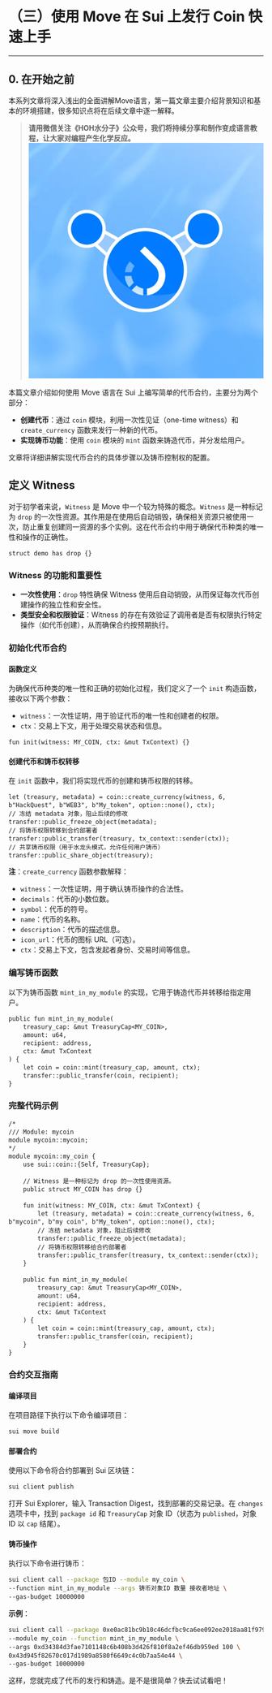 # （三）使用 Move 在 Sui 上发行 Coin 快速上手

---
## 0. 在开始之前
本系列文章将深入浅出的全面讲解Move语言，第一篇文章主要介绍背景知识和基本的环境搭建，很多知识点将在后续文章中逐一解释。 
   
> **请用微信关注《HOH水分子》公众号，我们将持续分享和制作变成语言教程，让大家对编程产生化学反应。**
![水分子社区](../images/HOH.png)

本篇文章介绍如何使用 Move 语言在 Sui 上编写简单的代币合约，主要分为两个部分：

- **创建代币**：通过 `coin` 模块，利用一次性见证（one-time witness）和 `create_currency` 函数来发行一种新的代币。
- **实现铸币功能**：使用 `coin` 模块的 `mint` 函数来铸造代币，并分发给用户。

文章将详细讲解实现代币合约的具体步骤以及铸币控制权的配置。

## 定义 Witness

对于初学者来说，`Witness` 是 Move 中一个较为特殊的概念。`Witness` 是一种标记为 `drop` 的一次性资源。其作用是在使用后自动销毁，确保相关资源只被使用一次，防止重复创建同一资源的多个实例。这在代币合约中用于确保代币种类的唯一性和操作的正确性。

```move
struct demo has drop {}
```

### Witness 的功能和重要性

- **一次性使用**：`drop` 特性确保 Witness 使用后自动销毁，从而保证每次代币创建操作的独立性和安全性。
- **类型安全和权限验证**：Witness 的存在有效验证了调用者是否有权限执行特定操作（如代币创建），从而确保合约按预期执行。

### 初始化代币合约

#### 函数定义

为确保代币种类的唯一性和正确的初始化过程，我们定义了一个 `init` 构造函数，接收以下两个参数：

- `witness`：一次性证明，用于验证代币的唯一性和创建者的权限。
- `ctx`：交易上下文，用于处理交易状态和信息。

```move
fun init(witness: MY_COIN, ctx: &mut TxContext) {}
```

#### 创建代币和铸币权转移

在 `init` 函数中，我们将实现代币的创建和铸币权限的转移。

```move
let (treasury, metadata) = coin::create_currency(witness, 6, b"HackQuest", b"WEB3", b"My_token", option::none(), ctx);        
// 冻结 metadata 对象，阻止后续的修改
transfer::public_freeze_object(metadata);
// 将铸币权限转移到合约部署者
transfer::public_transfer(treasury, tx_context::sender(ctx));
// 共享铸币权限（用于水龙头模式，允许任何用户铸币）
transfer::public_share_object(treasury);
```

**注**：`create_currency` 函数参数解释：

- `witness`：一次性证明，用于确认铸币操作的合法性。
- `decimals`：代币的小数位数。
- `symbol`：代币的符号。
- `name`：代币的名称。
- `description`：代币的描述信息。
- `icon_url`：代币的图标 URL（可选）。
- `ctx`：交易上下文，包含发起者身份、交易时间等信息。

### 编写铸币函数

以下为铸币函数 `mint_in_my_module` 的实现，它用于铸造代币并转移给指定用户。

```move
public fun mint_in_my_module(
    treasury_cap: &mut TreasuryCap<MY_COIN>, 
    amount: u64, 
    recipient: address, 
    ctx: &mut TxContext
) {
    let coin = coin::mint(treasury_cap, amount, ctx);
    transfer::public_transfer(coin, recipient);
}
```

### 完整代码示例

```move
/*
/// Module: mycoin
module mycoin::mycoin;
*/
module mycoin::my_coin {
    use sui::coin::{Self, TreasuryCap};

    // Witness 是一种标记为 drop 的一次性使用资源。
    public struct MY_COIN has drop {}

    fun init(witness: MY_COIN, ctx: &mut TxContext) {
        let (treasury, metadata) = coin::create_currency(witness, 6, b"mycoin", b"my coin", b"My_token", option::none(), ctx);
        // 冻结 metadata 对象，阻止后续修改
        transfer::public_freeze_object(metadata);
        // 将铸币权限转移给合约部署者
        transfer::public_transfer(treasury, tx_context::sender(ctx));
    }

    public fun mint_in_my_module(
        treasury_cap: &mut TreasuryCap<MY_COIN>, 
        amount: u64, 
        recipient: address, 
        ctx: &mut TxContext
    ) {
        let coin = coin::mint(treasury_cap, amount, ctx);
        transfer::public_transfer(coin, recipient);
    }
}
```

### 合约交互指南

#### 编译项目

在项目路径下执行以下命令编译项目：

```bash
sui move build
```

#### 部署合约

使用以下命令将合约部署到 Sui 区块链：

```bash
sui client publish
```

打开 Sui Explorer，输入 Transaction Digest，找到部署的交易记录。在 `changes` 选项卡中，找到 `package id` 和 `TreasuryCap` 对象 ID（状态为 `published`，对象 ID 以 `cap` 结尾）。

#### 铸币操作

执行以下命令进行铸币：

```bash
sui client call --package 包ID --module my_coin \
--function mint_in_my_module --args 铸币对象ID 数量 接收者地址 \
--gas-budget 10000000
```

**示例**：

```bash
sui client call --package 0xe0ac81bc9b10c46dcfbc9ca6ee092ee2018aa81f97945e \
--module my_coin --function mint_in_my_module \
--args 0xd34384d3fae7101148c6b408b3d426f810f8a2ef46db959ed 100 \
0x43d945f82670c017d1989a8580f6649c4c0b7aa54e44 \
--gas-budget 10000000
```

这样，您就完成了代币的发行和铸造。是不是很简单？快去试试看吧！